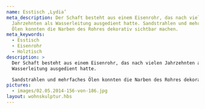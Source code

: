 ```yaml
---
name: Esstisch ,Lydia’
meta_description: Der Schaft besteht aus einem Eisenrohr, das nach vielen
  Jahrzehnten als Wasserleitung ausgedient hatte. Sandstrahlen und mehrfaches
  Ölen konnten die Narben des Rohres dekorativ sichtbar machen.
meta_keywords:
  - Esstisch
  - Eisenrohr
  - Holztisch
description: >
  Der Schaft besteht aus einem Eisenrohr, das nach vielen Jahrzehnten als
  Wasserleitung ausgedient hatte.

  Sandstrahlen und mehrfaches Ölen konnten die Narben des Rohres dekorativ sichtbar machen.
pictures:
  - images/02.05.2014-156-von-186.jpg
layout: wohnskulptur.hbs
---
```

